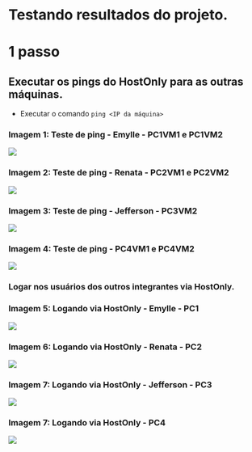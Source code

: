 # Testando resultados do projeto.

# 1 passo
## Executar os pings do HostOnly para as outras máquinas.

- Executar o comando ```ping <IP da máquina> ```

### Imagem 1: Teste de ping - Emylle - PC1VM1 e PC1VM2

<img src = "imagesJefferson/ping_emylle.png" />

### Imagem 2: Teste de ping - Renata - PC2VM1 e PC2VM2

<img src = "imagesJefferson/ping_renata.png"/>

### Imagem 3: Teste de ping - Jefferson - PC3VM2

<img src = "imagesJefferson/ping_jefferson.png" />

### Imagem 4: Teste de ping - PC4VM1 e PC4VM2

<img src = "imagesJefferson/ping_pc4.png" />

### Logar nos usuários dos outros integrantes via HostOnly.

### Imagem 5: Logando via HostOnly - Emylle - PC1
<img src = "imagesJefferson/HostOnly_emylle.png" />

### Imagem 6: Logando via HostOnly - Renata - PC2
<img src = "imagesJefferson/HostOnly_renata.png" />

### Imagem 7: Logando via HostOnly - Jefferson - PC3
<img src = "imagesJefferson/HostOnly_jefferson.png" />

### Imagem 7: Logando via HostOnly - PC4
<img src = "imagesJefferson/dentro_pc4.png " />
